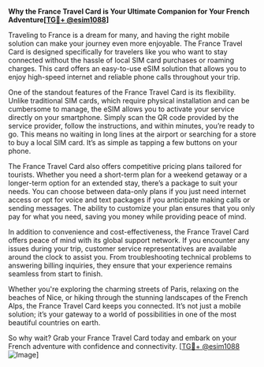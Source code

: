 **Why the France Travel Card is Your Ultimate Companion for Your French Adventure[[TG💪+ @esim1088](https://t.me/s/esim1088)]**

Traveling to France is a dream for many, and having the right mobile solution can make your journey even more enjoyable. The France Travel Card is designed specifically for travelers like you who want to stay connected without the hassle of local SIM card purchases or roaming charges. This card offers an easy-to-use eSIM solution that allows you to enjoy high-speed internet and reliable phone calls throughout your trip.

One of the standout features of the France Travel Card is its flexibility. Unlike traditional SIM cards, which require physical installation and can be cumbersome to manage, the eSIM allows you to activate your service directly on your smartphone. Simply scan the QR code provided by the service provider, follow the instructions, and within minutes, you’re ready to go. This means no waiting in long lines at the airport or searching for a store to buy a local SIM card. It’s as simple as tapping a few buttons on your phone.

The France Travel Card also offers competitive pricing plans tailored for tourists. Whether you need a short-term plan for a weekend getaway or a longer-term option for an extended stay, there’s a package to suit your needs. You can choose between data-only plans if you just need internet access or opt for voice and text packages if you anticipate making calls or sending messages. The ability to customize your plan ensures that you only pay for what you need, saving you money while providing peace of mind.

In addition to convenience and cost-effectiveness, the France Travel Card offers peace of mind with its global support network. If you encounter any issues during your trip, customer service representatives are available around the clock to assist you. From troubleshooting technical problems to answering billing inquiries, they ensure that your experience remains seamless from start to finish.

Whether you're exploring the charming streets of Paris, relaxing on the beaches of Nice, or hiking through the stunning landscapes of the French Alps, the France Travel Card keeps you connected. It’s not just a mobile solution; it’s your gateway to a world of possibilities in one of the most beautiful countries on earth.

So why wait? Grab your France Travel Card today and embark on your French adventure with confidence and connectivity. [[TG💪+ @esim1088](https://t.me/s/esim1088) ![Image](https://i.postimg.cc/Y0z9fWf4/image.png)]